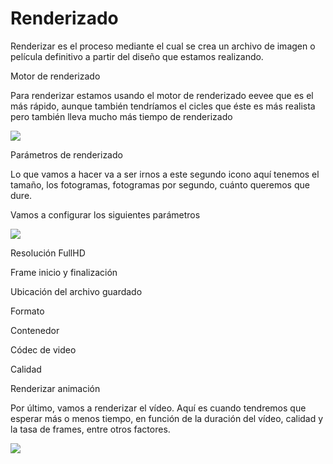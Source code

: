 # Renderizado

Renderizar es el proceso mediante el cual se crea un archivo de imagen o película definitivo a partir del diseño que estamos realizando.

Motor de renderizado

Para renderizar estamos usando el motor de renderizado eevee que es el más rápido, aunque también tendríamos el cicles que éste es más realista pero también lleva mucho más tiempo de renderizado 

<img src="media/image40.png" id="image40">

Parámetros de renderizado

Lo que vamos a hacer va a ser irnos a este segundo icono aquí tenemos el tamaño, los fotogramas, fotogramas por segundo, cuánto queremos que dure. 

Vamos a configurar los siguientes parámetros

<img src="media/image41.png" id="image41">

Resolución FullHD

Frame inicio y finalización

Ubicación del archivo guardado

Formato

Contenedor

Códec de video

Calidad

Renderizar animación

Por último, vamos a renderizar el vídeo. Aquí es cuando tendremos que esperar más o menos tiempo, en función de la duración del vídeo, calidad y la tasa de frames, entre otros factores.

<img src="media/image43.png" id="image42">
